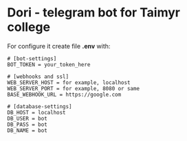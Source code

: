 # Dori - telegram bot for Taimyr college

For configure it create file **.env** with:
```
# [bot-settings]
BOT_TOKEN = your_token_here

# [webhooks and ssl]
WEB_SERVER_HOST = for example, localhost
WEB_SERVER_PORT = for example, 8080 or same
BASE_WEBHOOK_URL = https://google.com

# [database-settings]
DB_HOST = localhost
DB_USER = bot 
DB_PASS = bot 
DB_NAME = bot 
```
